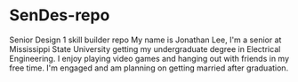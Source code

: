 # SenDes-repo
Senior Design 1 skill builder repo
My name is Jonathan Lee, I'm a senior at Mississippi State University getting my undergraduate degree in Electrical Engineering. I enjoy playing video games and hanging out with friends in my free time. I'm engaged and am planning on getting married after graduation.

